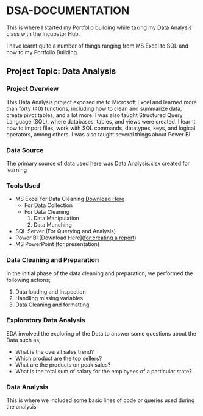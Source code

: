 # DSA-DOCUMENTATION
This is where I started my Portfolio building while taking my Data Analysis class with the Incubator Hub.

I have learnt quite a number of things ranging from MS Excel to SQL and now to my Portfolio Building.

## **Project Topic: Data Analysis** 

### **Project Overview**

This Data Analysis project exposed me to Microsoft Excel and learned more than forty (40) functions, including how to clean and summarize data, create pivot tables, and a lot more. I was also taught Structured Query Language (SQL), where databases, tables, and views were created. I learnt how to import files, work with SQL commands, datatypes, keys, and logical operators, among others. I was also taught several things about Power BI

### Data Source

The primary source of data used here was Data Analysis.xlsx created for learning

### **Tools Used**

- MS Excel for Data Cleaning [Download Here](https://www.microsoft.com)
    - For Data Collection
    - For Data Cleaning
      1. Data Manipulation
      2. Data Munching
- SQL Server (For Querying and Analysis)
- Power BI [Download Here]([for creating a report](https://www.microsoft.com/en-us/download/details.aspx?id=58494))
- MS PowerPoint (for presentation)

### **Data Cleaning and Preparation**

In the initial phase of the data cleaning and preparation, we performed the following actions;
1. Data loading and Inspection
2. Handling missing variables
3. Data Cleaning and formatting

### **Exploratory Data Analysis**
EDA involved the exploring of the Data to answer some questions about the Data such as;
- What is the overall sales trend?
- Which product are the top sellers?
- What are the products on peak sales?
- What is the total sum of salary for the employees of a particular state?


### **Data Analysis**

This is where we included some basic lines of code or queries used during the analysis








